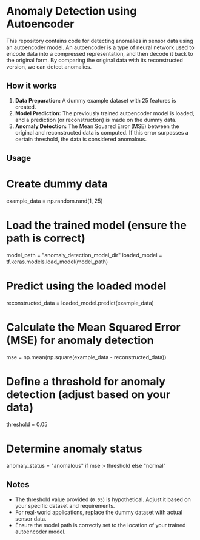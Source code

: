 
# Anomaly Detection using Autoencoder

This repository contains code for detecting anomalies in sensor data using an autoencoder model. An autoencoder is a type of neural network used to encode data into a compressed representation, and then decode it back to the original form. By comparing the original data with its reconstructed version, we can detect anomalies.

## How it works

1. **Data Preparation:** A dummy example dataset with 25 features is created.
2. **Model Prediction:** The previously trained autoencoder model is loaded, and a prediction (or reconstruction) is made on the dummy data.
3. **Anomaly Detection:** The Mean Squared Error (MSE) between the original and reconstructed data is computed. If this error surpasses a certain threshold, the data is considered anomalous.

## Usage

# Create dummy data
example_data = np.random.rand(1, 25)

# Load the trained model (ensure the path is correct)
model_path = "anomaly_detection_model_dir"
loaded_model = tf.keras.models.load_model(model_path)

# Predict using the loaded model
reconstructed_data = loaded_model.predict(example_data)

# Calculate the Mean Squared Error (MSE) for anomaly detection
mse = np.mean(np.square(example_data - reconstructed_data))

# Define a threshold for anomaly detection (adjust based on your data)
threshold = 0.05

# Determine anomaly status
anomaly_status = "anomalous" if mse > threshold else "normal"

## Notes

- The threshold value provided (`0.05`) is hypothetical. Adjust it based on your specific dataset and requirements.
- For real-world applications, replace the dummy dataset with actual sensor data.
- Ensure the model path is correctly set to the location of your trained autoencoder model.
